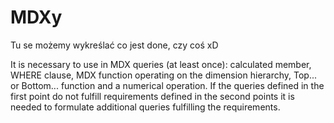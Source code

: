 # MDXy

Tu se możemy wykreślać co jest done, czy coś xD

It is necessary to use in MDX queries (at least once): calculated member, WHERE
clause, MDX function operating on the dimension hierarchy, Top... or Bottom...
function and a numerical operation. If the queries defined in the first point do not
fulfill requirements defined in the second points it is needed to formulate additional
queries fulfilling the requirements.
